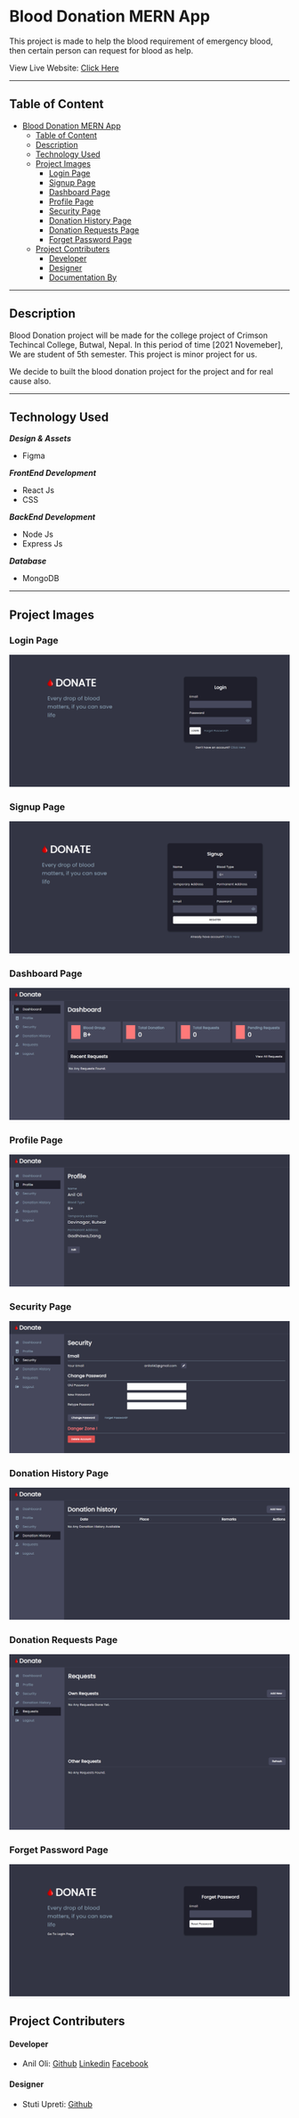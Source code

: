 # Blood Donation MERN App

This project is made to help the blood requirement of emergency blood, then certain person can request for blood as help.

View Live Website: [Click Here](https://donate-blood.netlify.app)

---

## Table of Content

- [Blood Donation MERN App](#blood-donation-mern-app)
  - [Table of Content](#table-of-content)
  - [Description](#description)
  - [Technology Used](#technology-used)
  - [Project Images](#project-images)
    - [Login Page](#login-page)
    - [Signup Page](#signup-page)
    - [Dashboard Page](#dashboard-page)
    - [Profile Page](#profile-page)
    - [Security Page](#security-page)
    - [Donation History Page](#donation-history-page)
    - [Donation Requests Page](#donation-requests-page)
    - [Forget Password Page](#forget-password-page)
  - [Project Contributers](#project-contributers)
      - [Developer](#developer)
      - [Designer](#designer)
      - [Documentation By](#documentation-by)

---

## Description

Blood Donation project will be made for the college project of Crimson Techincal College, Butwal, Nepal. In this period of time [2021 Novemeber], We are student of 5th semester. This project is minor project for us.

We decide to built the blood donation project for the project and for real cause also.

---

## Technology Used

**_Design & Assets_**

- Figma

**_FrontEnd Development_**

- React Js
- CSS

**_BackEnd Development_**

- Node Js
- Express Js

**_Database_**

- MongoDB

---

## Project Images

### Login Page

![Login Image](./project_assets/project_login.png)

### Signup Page

![Signup Image](./project_assets/project_signup.png)

### Dashboard Page

![Dashboard Image](./project_assets/project_dashboard.png)

### Profile Page

![Profile Image](./project_assets/project_profile.png)

### Security Page

![Security Image](./project_assets/project_security.png)

### Donation History Page

![History Image](./project_assets/project_history.png)

### Donation Requests Page

![Requests Image](./project_assets/project_request.png)

### Forget Password Page

![Forget Password Image](./project_assets/project_forget.png)

## Project Contributers

#### Developer

- Anil Oli: [Github](https://github.com/aniloli42) [Linkedin](https://linkedin.com/in/aniloli) [Facebook](https://facebook.com/anil.oli.4231)

#### Designer

- Stuti Upreti: [Github](https://github.com/thestuti)
